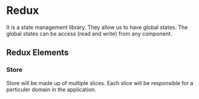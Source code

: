 # Redux
It is a state management library. They allow us to have global states. The global states can be access (read and write) from any component.  
## Redux Elements 
### Store
Store will be made up of multiple slices. Each slice will be responsible for a perticuler domain in the application. 
